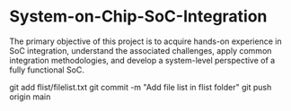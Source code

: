 # System-on-Chip-SoC-Integration
The primary objective of this project is to acquire hands-on experience in SoC integration, understand the associated challenges, apply common integration methodologies, and develop a system-level perspective of a fully functional SoC.

git add flist/filelist.txt
git commit -m "Add file list in flist folder"
git push origin main 
